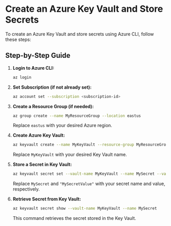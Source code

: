 # Create an Azure Key Vault and Store Secrets

To create an Azure Key Vault and store secrets using Azure CLI, follow these steps:

## Step-by-Step Guide

1. **Login to Azure CLI:**
   ```bash
   az login
   ```

2. **Set Subscription (if not already set):**
   ```bash
   az account set --subscription <subscription-id>
   ```

3. **Create a Resource Group (if needed):**
   ```bash
   az group create --name MyResourceGroup --location eastus
   ```

   Replace `eastus` with your desired Azure region.

4. **Create Azure Key Vault:**
   ```bash
   az keyvault create --name MyKeyVault --resource-group MyResourceGroup --location eastus
   ```

   Replace `MyKeyVault` with your desired Key Vault name.

5. **Store a Secret in Key Vault:**
   ```bash
   az keyvault secret set --vault-name MyKeyVault --name MySecret --value "MySecretValue"
   ```

   Replace `MySecret` and `"MySecretValue"` with your secret name and value, respectively.

6. **Retrieve Secret from Key Vault:**
   ```bash
   az keyvault secret show --vault-name MyKeyVault --name MySecret
   ```

   This command retrieves the secret stored in the Key Vault.
